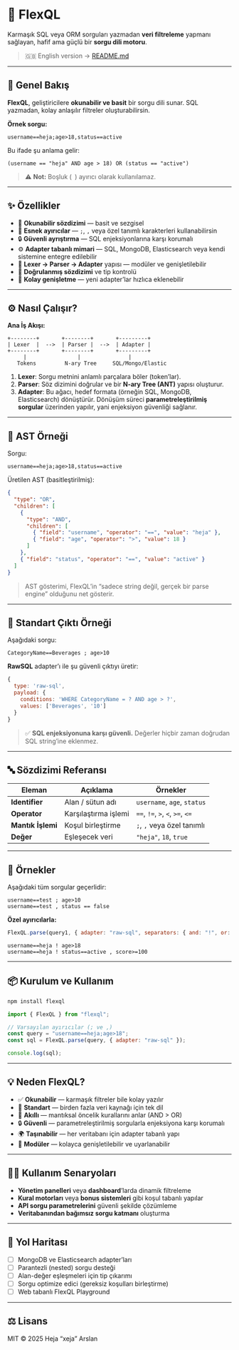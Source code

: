 # 🧩 FlexQL

Karmaşık SQL veya ORM sorguları yazmadan **veri filtreleme** yapmanı sağlayan, hafif ama güçlü bir **sorgu dili motoru**.

> 🇬🇧 English version → [README.md](./README.md)

---

## 🚀 Genel Bakış

**FlexQL**, geliştiricilere **okunabilir ve basit** bir sorgu dili sunar.
SQL yazmadan, kolay anlaşılır filtreler oluşturabilirsin.

**Örnek sorgu:**

```
username==heja;age>18,status==active
```

Bu ifade şu anlama gelir:

```
(username == "heja" AND age > 18) OR (status == "active")
```

> ⚠️ **Not:** Boşluk (` `) ayırıcı olarak kullanılamaz.

---

## ✨ Özellikler

- 🧠 **Okunabilir sözdizimi** — basit ve sezgisel
- 🔀 **Esnek ayırıcılar** — `;`, `,` veya özel tanımlı karakterleri kullanabilirsin
- 🔒 **Güvenli ayrıştırma** — SQL enjeksiyonlarına karşı korumalı
- ⚙️ **Adapter tabanlı mimari** — SQL, MongoDB, Elasticsearch veya kendi sistemine entegre edilebilir
- 🧱 **Lexer → Parser → Adapter** yapısı — modüler ve genişletilebilir
- 🧪 **Doğrulanmış sözdizimi** ve tip kontrolü
- 🧰 **Kolay genişletme** — yeni adapter’lar hızlıca eklenebilir

---

## ⚙️ Nasıl Çalışır?

**Ana İş Akışı:**

```
+--------+       +--------+       +---------+
| Lexer  |  -->  | Parser |  -->  | Adapter |
+--------+       +--------+       +---------+
     |                |               |
   Tokens         N-ary Tree     SQL/Mongo/Elastic
```

1. **Lexer**: Sorgu metnini anlamlı parçalara böler (token’lar).
2. **Parser**: Söz dizimini doğrular ve bir **N-ary Tree (ANT)** yapısı oluşturur.
3. **Adapter**: Bu ağacı, hedef formata (örneğin SQL, MongoDB, Elasticsearch) dönüştürür.
   Dönüşüm süreci **parametreleştirilmiş sorgular** üzerinden yapılır, yani enjeksiyon güvenliği sağlanır.

---

## 🌳 AST Örneği

Sorgu:

```
username==heja;age>18,status==active
```

Üretilen AST (basitleştirilmiş):

```json
{
  "type": "OR",
  "children": [
    {
      "type": "AND",
      "children": [
        { "field": "username", "operator": "==", "value": "heja" },
        { "field": "age", "operator": ">", "value": 18 }
      ]
    },
    { "field": "status", "operator": "==", "value": "active" }
  ]
}
```

> AST gösterimi, FlexQL’in “sadece string değil, gerçek bir parse engine” olduğunu net gösterir.

---

## 🧱 Standart Çıktı Örneği

Aşağıdaki sorgu:

```
CategoryName==Beverages ; age>10
```

**RawSQL** adapter’ı ile şu güvenli çıktıyı üretir:

```js
{
  type: 'raw-sql',
  payload: {
    conditions: 'WHERE CategoryName = ? AND age > ?',
    values: ['Beverages', '10']
  }
}
```

> ✅ **SQL enjeksiyonuna karşı güvenli.**
> Değerler hiçbir zaman doğrudan SQL string’ine eklenmez.

---

## 🔤 Sözdizimi Referansı

| Eleman            | Açıklama             | Örnekler                         |
| ----------------- | -------------------- | -------------------------------- |
| **Identifier**    | Alan / sütun adı     | `username`, `age`, `status`      |
| **Operator**      | Karşılaştırma işlemi | `==`, `!=`, `>`, `<`, `>=`, `<=` |
| **Mantık İşlemi** | Koşul birleştirme    | `;`, `,` veya özel tanımlı       |
| **Değer**         | Eşleşecek veri       | `"heja"`, `18`, `true`           |

---

## 🧩 Örnekler

Aşağıdaki tüm sorgular geçerlidir:

```
username==test ; age>10
username==test , status == false
```

**Özel ayırıcılarla:**

```js
FlexQL.parse(query1, { adapter: "raw-sql", separators: { and: "!", or: "," } });
```

```
username==heja ! age>18
username==heja ! status==active , score>=100
```

---

## 📦 Kurulum ve Kullanım

```bash
npm install flexql
```

```js
import { FlexQL } from "flexql";

// Varsayılan ayırıcılar (; ve ,)
const query = "username==heja;age>18";
const sql = FlexQL.parse(query, { adapter: "raw-sql" });

console.log(sql);
```

---

## 💡 Neden FlexQL?

- ✅ **Okunabilir** — karmaşık filtreler bile kolay yazılır
- 🧱 **Standart** — birden fazla veri kaynağı için tek dil
- 🧠 **Akıllı** — mantıksal öncelik kurallarını anlar (AND > OR)
- 🔒 **Güvenli** — parametreleştirilmiş sorgularla enjeksiyona karşı korumalı
- 🌍 **Taşınabilir** — her veritabanı için adapter tabanlı yapı
- 🧩 **Modüler** — kolayca genişletilebilir ve uyarlanabilir

---

## 🧑‍💻 Kullanım Senaryoları

- **Yönetim panelleri** veya **dashboard**’larda dinamik filtreleme
- **Kural motorları** veya **bonus sistemleri** gibi koşul tabanlı yapılar
- **API sorgu parametrelerini** güvenli şekilde çözümleme
- **Veritabanından bağımsız sorgu katmanı** oluşturma

---

## 🧭 Yol Haritası

- [ ] MongoDB ve Elasticsearch adapter’ları
- [ ] Parantezli (nested) sorgu desteği
- [ ] Alan-değer eşleşmeleri için tip çıkarımı
- [ ] Sorgu optimize edici (gereksiz koşulları birleştirme)
- [ ] Web tabanlı FlexQL Playground

---

## ⚖️ Lisans

MIT © 2025 Heja “xeja” Arslan
